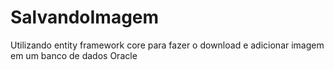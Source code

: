 # SalvandoImagem
 Utilizando entity framework core para fazer o download e adicionar imagem em um banco de dados Oracle
